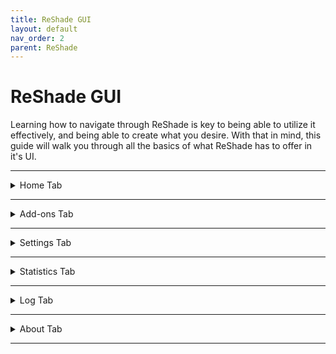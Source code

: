 ```yaml
---
title: ReShade GUI
layout: default
nav_order: 2
parent: ReShade
---
```


# ReShade GUI

Learning how to navigate through ReShade is key to being able to utilize it effectively, and being able to create what you desire. With that in mind, this guide will walk you through all the basics of what ReShade has to offer in it's UI.

---

<details markdown="block" class="details-tree">
<summary>Home Tab</summary>

The "Home" tab in ReShade houses several buttons and menus that you can interact with in order to change the way your game looks, as well as configure specific shaders. As this tab is one of the most crucial tabs in ReShade for the end user, it can be a bit intricate, but everything you need to learn what ReShade has to offer in it's GUI will be here.

---

## Preset Selection Bar

At the top of the ReShade "Home" menu will be preset selection section bar:

![Current Preset](../images/gui-and-depth/rsui_preset.webp){: style="max-width:65%" }

This bar allows the user to select, create, save manually, or configure their preset to auto save once changes are made. By default, ReShade saves presets in the game directory, in a file called `ReShadePreset.ini`.

---

## Shader List

The area below the preset selection bar is ReShade's shader list:

![Technique List](../images/gui-and-depth/rsui_effectlist.webp){: style="max-width:65%" }

This list will provide the user with all of the shaders that is installed for ReShade. If a shader is disabled, there will be a blank square to the left of the shader, and if it's enabled, there will be a check to the left of the shader.

---

## Edit Pre-processor Definitions

Below the shader list will be the "Edit Global Preprocessor Definitions."

![Global Pre-processor Definitions](../images/gui-and-depth/rsui_globalpreprocessors.webp){: style="max-width:65%" }

This button allows you to control aspects of shaders and depth before they are loaded by ReShade:

---

## Shader Parameters

The area below the shader list and edit pre-processor definitions button is the shader parameter list;

![Effect Parameters](../images/gui-and-depth/rsui_effect_params.webp){: style="max-width:65%" }

When you turn on a shader in ReShade, you will be able to see it's exposed parameters to the user here. Any changes to these parameters happen in realtime. So, any changes you make show up right away, letting you see the effect of your changes instantly.

</details>

---

<details markdown="block" class="details-tree">
<summary>Add-ons Tab</summary>

The "Add-ons" Tab is for managing ReShade Add-ons:

![Add-ons Tab](../images/gui-and-depth/rsui_addons_tab.webp){: style="max-width:65%" }

Each Add-on adds extra features or improvements to your ReShade shaders. They can offer new effects or tools for tweaking existing ones. "Generic Depth" comes with every install of ReShade, but you can add many more during the install process.

</details>

---

<details markdown="block" class="details-tree">
<summary>Settings Tab</summary>

The "Settings" tab lets you tweak ReShade settings like shader directories, menu access keys, FPS meter configurations, theme settings:

![Settings Tab](../images/gui-and-depth/rsui_settings_tab.webp){: style="max-width:65%" }

The dropdowns below detail commonly used options that you can adjust within the "Settings" tab:

---

<details markdown="block" class="details-tree">
<summary>General Menu</summary>

**Keybindings:** 
  * Overlay key
  * Effect toggle key
  * Effect reload key
  * Performance mode toggle key
  * Previous preset key
  * Next preset key

**Input processing:**
  * This setting lets users change the default behavior of ReShade's input control:
    * Pass on all input - Allows your game to also receive inputs from your keyboard and mouse, regardless of where they are on the game window.
    * Block input when cursor is on overlay - Allows the game to receive inputs from your keyboard and mouse only when they are off of the ReShade UI.
    * Block all input when overlay is visible (default option) - Disallows the game to receive all inputs from your keyboard and mouse when the ReShade overlay is active.

**Start-up preset:**
  * This setting allows ReShade to utilize a preset to use once your game has started. By default, ReShade loads the last used preset from the user. You can change this behavior by defining a preset file path.

**Effect and Texture search paths:** 
  * These settings allow you to specify where ReShade should look for shader files. You can add multiple directories, and ReShade will search all of them when looking for shaders.
    * Effect search paths - `.\ReShade-Shaders\Shaders\**`
    * Texture search paths - `.\ReShade-Shaders\Textures\**`

**Load only enabled effects:**
  * This option ensures that only the shaders enabled in your current ReShade preset are loaded. It can prevent issues with conflicting files/techniques from other shaders and reduce the compile time needed at the start of ReShade.

</details>

---

<details markdown="block" class="details-tree">
<summary>Screenshots Menu</summary>

* Screenshot key

**Screenshot path:**
  * This option sets the location where ReShade saves screenshots. By default, it's set to `.\`, meaning ReShade will save screenshots in the directory where the ReShade binary `.dll` file is located.

**Screenshot name:**
  * This advanced option lets you specify the naming convention for screenshots. It uses macros to include real-time data in the screenshot name. The available macros are:
    * %AppName% - Current application name.
    * %PresetName% - Name of the applied preset at the moment of the screenshot.
    * %Date% - Current date (in '%s' or seconds format).
      * %DateYear%, %DateMonth%, %DateDay% - Year, month, and day components of the current date.
    * %Time% - Current time (in '%s' or seconds format).
      * %TimeHour%, %TimeMinute%, %TimeSecond%, %TimeMS% - Hour, minute, second, and millisecond components of the current time.
    * %Count% - Number of screenshots taken in the current session.

**Screenshot format:**
  * This option lets you change the file extension and compression processing for your screenshots. The available formats are:
    * Bitmap (*.bmp) - Choose this for a lossless file that's easy to edit but takes up more space. This format isn't ideal for online sharing. If selected, you can enable "Clear alpha channel" to remove the image's transparency layer if shaders support creating alpha channels.
    * Portable Network Graphics (*.webp) - Choose this for a lossy file that's almost identical to the original and good for online sharing. This is the default option in ReShade. If selected, you can enable "Clear alpha channel."
    * JPEG (*.jpeg) - Choose this for a compressed file that saves on storage and bandwidth but isn't as close to the original. If selected, you can adjust the compression quality.

**Save current preset file:**
  * This option lets you save the preset used when the screenshot is taken.

**Save before and after images:**    
  * This option lets you take two screenshots of the same frame: one without ReShade and one with ReShade.

</details>

---

<details markdown="block" class="details-tree">
<summary>Overlay & Styling</summary>

**Show screenshot message:**
  * This toggle enables or disables the screenshot notification message.

**Group effect files with tabs instead of a tree:**
  * This toggle lets you choose between a tree structure or a grouped structure for shader configuration settings. While a grouped structure can be more organized, the choice is purely preference-based. By default, this option is off, and the tree structure is used.

</details>

</details>

---

<details markdown="block" class="details-tree">
<summary>Statistics Tab</summary>

![Statistics Tab](../images/gui-and-depth/rsui_stats_tab.webp){: style="max-width:65%" }

The "Statistics" Tab, shown in the image, is a great tool for tracking and improving ReShade's performance. It gives detailed info on various aspects of ReShade's operation. All of the data provided for it is invaluable to those developing shaders, and those attempting to help troubleshoot other's issues.

</details>

---

<details markdown="block" class="details-tree">
<summary>Log Tab</summary>

The "Log" Tab is a key tool for monitoring ReShade's operations and troubleshooting issues. It provides a detailed log of ReShade's activities to help you identify where your issues are. If something seems wrong, it's recommended to share the error text or the entire log file, which is stored in the game directory as `ReShade.log`. However, logs are reset each time the game is restarted. So, remember to share or save logs before restarting your game!

</details>

---

<details markdown="block" class="details-tree">
<summary>About Tab</summary>

The "About" Tab, as shown in the image above, acknowledges and recognizes the work behind ReShade as well as the current version that you are running!

</details>

---

